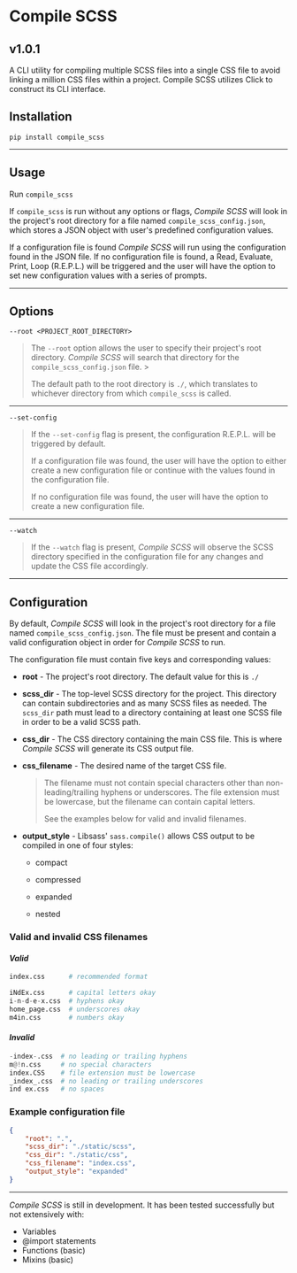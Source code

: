 # Compile SCSS

## v1.0.1

A CLI utility for compiling multiple SCSS files into a single CSS file to avoid linking a million CSS files within a project. Compile SCSS utilizes Click to construct its CLI interface.

## Installation

`pip install compile_scss`

---

## Usage

Run `compile_scss`

If `compile_scss` is run without any options or flags, *Compile SCSS* will look in the project's root directory for a file named `compile_scss_config.json`, which stores a JSON object with user's predefined configuration values.

If a configuration file is found *Compile SCSS* will run using the configuration found in the JSON file. If no configuration file is found, a Read, Evaluate, Print, Loop (R.E.P.L.) will be triggered and the user will have the option to set new configuration values with a series of prompts.

---

## Options

`--root <PROJECT_ROOT_DIRECTORY>`

>The `--root` option allows the user to specify their project's root directory. *Compile SCSS* will search that directory for the `compile_scss_config.json` file. >
>
>The default path to the root directory is `./`, which translates to whichever directory from which `compile_scss` is called.

---

`--set-config`

> If the `--set-config` flag is present, the configuration R.E.P.L. will be triggered by default.
>
>If a configuration file was found, the user will have the option to either create a new configuration file or continue with the values found in the configuration file.
>
>If no configuration file was found, the user will have the option to create a new configuration file.

---

`--watch`

> If the `--watch` flag is present, *Compile SCSS* will observe the SCSS directory specified in the configuration file for any changes and update the CSS file accordingly.

---

## Configuration

By default, *Compile SCSS* will look in the project's root directory for a file named `compile_scss_config.json`. The file must be present and contain a valid configuration object in order for *Compile SCSS* to run.

The configuration file must contain five keys and corresponding values:

* **root** - The project's root directory. The default value for this is `./`

* **scss_dir** - The top-level SCSS directory for the project. This directory can contain subdirectories and as many SCSS files as needed. The `scss_dir` path must lead to a directory containing at least one SCSS file in order to be a valid SCSS path.

* **css_dir** - The CSS directory containing the main CSS file. This is where *Compile SCSS* will generate its CSS output file.

* **css_filename** - The desired name of the target CSS file.
    >The filename must not contain special characters other than non-leading/trailing hyphens or underscores. The file extension must be lowercase, but the filename can contain capital letters.
    >
    >See the examples below for valid and invalid filenames.

* **output_style** - Libsass' `sass.compile()` allows CSS output to be compiled in one of four styles:
  * compact

  * compressed

  * expanded

  * nested

### Valid and invalid CSS filenames

#### *Valid*

```python
index.css      # recommended format

iNdEx.css      # capital letters okay
i-n-d-e-x.css  # hyphens okay
home_page.css  # underscores okay
m4in.css       # numbers okay
```

#### *Invalid*

```python
-index-.css  # no leading or trailing hyphens
m@!n.css     # no special characters
index.CSS    # file extension must be lowercase
_index_.css  # no leading or trailing underscores
ind ex.css   # no spaces
```

### Example configuration file

```json
{
    "root": ".",
    "scss_dir": "./static/scss",
    "css_dir": "./static/css",
    "css_filename": "index.css",
    "output_style": "expanded"
}
```

---

*Compile SCSS* is still in development. It has been tested successfully but not extensively with:

* Variables
* @import statements
* Functions (basic)
* Mixins (basic)
